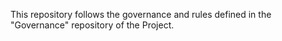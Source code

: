 This repository follows the governance and rules defined in the "Governance" repository of the Project.

